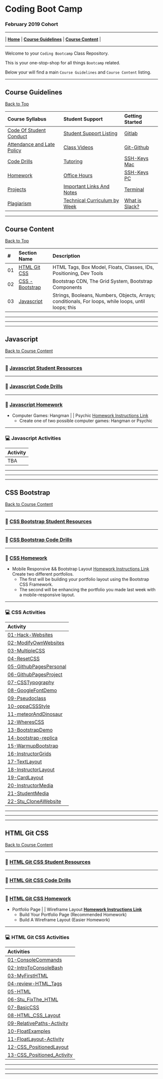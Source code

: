 # Coding Boot Camp
### February 2019 Cohort
<hr>

| **[Home](#coding-boot-camp)** | **[Course Guidelines](#course-guidelines)** | **[Course Content](#course-content)** |


<hr>

Welcome to your `Coding Bootcamp` Class Repository.

This is your one-stop-shop for all things `Bootcamp` related.

Below your will find a main `Course Guidelines` and `Course Content` listing.

<hr>


## Course Guidelines
[Back to Top](#coding-boot-camp)

| **Course Syllabus** | **Student Support** | **Getting Started** |
|:--| :--|:--|
|[Code Of Student Conduct](course-content/00-admin-resources/code-of-conduct.md#student-code-of-conduct)| [Student Support Listing](course-content/00-admin-resources/student-support.md#student-support) | [Gitlab](course-content/00-admin-resources/tutorials/gitlab/README.md#using-gitlab)|
|[Attendance and Late Policy](course-content/00-admin-resources/attendance-policy.md#attendance)|[Class Videos](course-content/00-admin-resources/student-support.md#class-videos)|[Git-Github](course-content/00-admin-resources/tutorials/git-github/README.md#github-practice)|
|[Code Drills](course-content/00-admin-resources/code-drills.md#code-drills) | [Tutoring](course-content/00-admin-resources/student-support.md#tutoring-details)  | [SSH-Keys Mac](course-content/00-admin-resources/tutorials/SSH-Keys/mac/mac.md#ssh-key-mac)|
|[Homework](course-content/00-admin-resources/homework.md#homework) |[Office Hours](course-content/00-admin-resources/student-support.md#office-hours) | [SSH-Keys PC](course-content/00-admin-resources/tutorials/SSH-Keys/windows/windows.md#ssh-key-windows)|
|[Projects](course-content/00-admin-resources/projects.md#projects) |[Important Links And Notes](course-content/00-admin-resources/student-support.md#important-links-and-notes)| [Terminal](course-content/00-admin-resources/tutorials/terminal-activity/README.md#getting-familiar-with-the-terminal)|
|[Plagiarism](course-content/00-admin-resources/plagiarism.md) |[Technical Curriculum by Week](course-content/00-admin-resources/student-support.md#technical-curriculum-by-week) | [What is Slack?](https://get.slack.help/hc/en-us/articles/218080037-Getting-started-for-new-members) |



<hr>

## Course Content
[Back to Top](#coding-boot-camp)

| # | Section Name | Description |
|:--| :--  | :--  |
|01|[HTML Git CSS](#html-git-css)| HTML Tags, Box Model, Floats, Classes, IDs, Positioning, Dev Tools | 
|02|[CSS - Bootstrap](#css-bootstrap)| Bootstrap CDN, The Grid System, Bootstrap Components| 
|03|[Javascript](#javascript)| Strings, Booleans, Numbers, Objects, Arrays; conditionals, For loops, while loops, until loops; this |

<hr>
<hr>
<hr>

## Javascript
[Back to Course Content](#course-content)

-----
### :book: **[Javascript Student Resources](course-content/03-javascript/student-resources/README.md)**

-----
### :dart: **[Javascript Code Drills](course-content/03-javascript/code-drills/README.md#dart-code-drills)**

-----
### :pencil: **[Javascript Homework](course-content/03-javascript/homework/Instructions)**

- Computer Games: Hangman \| \| Psychic
[Homework Instructions Link](course-content/03-javascript/homework/Instructions)
    * Create one of two possible computer games: Hangman or Psychic

-----
### :computer: Javascript Activities

| Activity |
|:--	|
|TBA|

<hr>
<hr>
<hr>


## CSS Bootstrap
[Back to Course Content](#course-content)

-----
### :book: **[CSS Bootstrap Student Resources](course-content/02-css-bootstrap/student-resources/README.md)**


-----
### :dart: **[CSS Bootstrap Code Drills](course-content/02-css-bootstrap/code-drills/README.md#dart-code-drills)**


-----
### :pencil: **[CSS Homework](course-content/02-css-bootstrap/homework/Instructions)**

- Mobile Responsive && Bootstrap Layout
[Homework Instructions Link](course-content/02-css-bootstrap/homework/Instructions)
  Create two different portfolios.
    * The first will be building your portfolio layout using the Bootstrap CSS Framework.
    * The second will be enhancing the portfolio you made last week with a mobile-responsive layout.

-----
### :computer: CSS Activities

|  Activity |
|:--	|
|[01-Hack-Websites](course-content/02-css-bootstrap/activities/01-Hack-Websites)|
|[02-ModifyOwnWebsites](course-content/02-css-bootstrap/activities/02-ModifyOwnWebsites)|
|[03-MultipleCSS](course-content/02-css-bootstrap/activities/03-MultipleCSS)|
|[04-ResetCSS](course-content/02-css-bootstrap/activities/04-ResetCSS)|
|[05-GithubPagesPersonal](course-content/02-css-bootstrap/activities/05-GithubPagesPersonal)|
|[06-GithubPagesProject](course-content/02-css-bootstrap/activities/06-GithubPagesProject)|
|[07-CSSTypography](course-content/02-css-bootstrap/activities/07-CSSTypography)|
|[08-GoogleFontDemo](course-content/02-css-bootstrap/activities/08-GoogleFontDemo)|
|[09-Pseudoclass](course-content/02-css-bootstrap/activities/09-Pseudoclass)|
|[10-oppaCSSStyle](course-content/02-css-bootstrap/activities/10-oppaCSSStyle)|
|[11-meteorAndDinosaur](course-content/02-css-bootstrap/activities/11-meteorAndDinosaur)|
|[12-WheresCSS](course-content/02-css-bootstrap/activities/12-WheresCSS)|
|[13-BootstrapDemo](course-content/02-css-bootstrap/activities/13-BootstrapDemo)|
|[14-bootstrap-replica](course-content/02-css-bootstrap/activities/14-bootstrap-replica)|
|[15-WarmupBootstrap](course-content/02-css-bootstrap/activities/15-WarmupBootstrap)|
|[16-InstructorGrids](course-content/02-css-bootstrap/activities/16-InstructorGrids)|
|[17-TextLayout](course-content/02-css-bootstrap/activities/17-TextLayout)|
|[18-InstructorLayout](course-content/02-css-bootstrap/activities/18-InstructorLayout)|
|[19-CardLayout](course-content/02-css-bootstrap/activities/19-CardLayout)|
|[20-InstructorMedia](course-content/02-css-bootstrap/activities/20-InstructorMedia)|
|[21-StudentMedia](course-content/02-css-bootstrap/activities/21-StudentMedia)|
|[22-Stu_CloneAWebsite](course-content/02-css-bootstrap/activities/22-Stu_CloneAWebsite)|

<hr>
<hr>
<hr>

## HTML Git CSS
[Back to Course Content](#course-content)

-----
### :book: **[HTML Git CSS Student Resources](course-content/01-html-git-css/student-resources/README.md#student-resources)**



------
### :dart: **[HTML Git CSS Code Drills](course-content/01-html-git-css/code-drills/README.md#dart-code-drills)**


-----
### :pencil: **[HTML Git CSS Homework](course-content/01-html-git-css/homework/Instructions/)**


- Portfolio Page \| \| Wireframe Layout
**[Homework Instructions Link](course-content/01-html-git-css/homework/Instructions/)**
    * Build Your Portfolio Page (Recommended Homework)
    * Build A Wireframe Layout (Easier Homework)

-----
### :computer: HTML Git CSS Activities

|  Activities |
|:--	|
| [01-ConsoleCommands](course-content/01-html-git-css/activities/01-ConsoleCommands) |
| [02-IntroToConsoleBash](course-content/01-html-git-css/activities/02-IntroToConsoleBash) |
| [03-MyFirstHTML](course-content/01-html-git-css/activities/03-MyFirstHTML)  	|
| [04-review-HTML_Tags](course-content/01-html-git-css/activities/04-review-HTML_Tags)  	|
| [05-HTML](course-content/01-html-git-css/activities/05-HTML)  	|
| [06-Stu_FixThe_HTML](course-content/01-html-git-css/activities/06-Stu_FixThe_HTML)  	|
| [07-BasicCSS](course-content/01-html-git-css/activities/07-BasicCSS)  	|
 [08-HTML_CSS_Layout](course-content/01-html-git-css/activities/08-HTML_CSS_Layout)  	|
| [09-RelativePaths-Activity](course-content/01-html-git-css/activities/09-RelativePaths-Activity)  	|
| [10-FloatExamples](course-content/01-html-git-css/activities/10-FloatExamples)  	|
| [11-FloatLayout-Activity](course-content/01-html-git-css/activities/11-FloatLayout-Activity)  	|
| [12-CSS_PositionedLayout](course-content/01-html-git-css/activities/12-CSS_PositionedLayout)  	|
| [13-CSS_Positioned_Activity](course-content/01-html-git-css/activities/13-CSS_Positioned_Activity)  	|

<hr>
<hr>
<hr>

